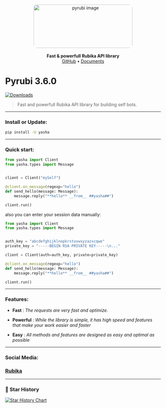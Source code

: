 <div align='center'>
    <img style='border-radius: 10px' src='https://freeimage.host/i/dpWWXp9' alt='pyrubi image' width='320' height='140'>
    <br>
    <br>
    <b>Fast & powerfull Rubika API library</b>
    <br>
    <a href='https://github.com/abli789/yasha'>GitHub</a>
    •
    <a href='https://rubika.ir/yasha_documents'>Documents</a>
</div>


# Pyrubi 3.6.0
[![Downloads](https://static.pepy.tech/badge/yasha)](https://pepy.tech/project/yasha)
> Fast and powerfull Rubika API library for building self bots.


<hr>

### Install or Update:

``` bash
pip install -U yasha
```

<hr>

### Quick start:

``` python
from yasha import Client
from yasha.types import Message


client = Client("mySelf")

@client.on_message(regexp="hello")
def send_hello(message: Message):
    message.reply("**hello** __from__ ##yasha##")

client.run()
```

also you can enter your session data manually:
```python
from yasha import Client
from yasha.types import Message


auth_key = "abcdefghijklnopkrstuvwxyzazxcqwe"
private_key = "-----BEGIN RSA PRIVATE KEY-----\n..."

client = Client(auth=auth_key, private=private_key)

@client.on_message(regexp="hello")
def send_hello(message: Message):
    message.reply("**hello** __from__ ##yasha##")

client.run()
```

<hr>

### Features:
    
- **Fast** : *The requests are very fast and optimize.*

- **Powerful** : *While the library is simple, it has high speed and features that make your work easier and faster*

- **Easy** : *All methods and features are designed as easy and optimal as possible*


<hr>

### Social Media:
### <a href='https://rubika.ir/yashaka'>Rubika</a>

<hr>

### 🌟 Star History

[![Star History Chart](https://api.star-history.com/svg?repos=AliGanji1/Pyrubi&type=Date)](https://star-history.com/#AliGanji1/Pyrubi&Date)